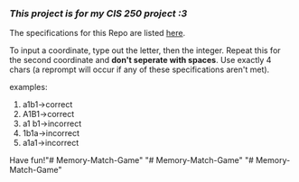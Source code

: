 ### ***This project is for my CIS 250 project :3***

The specifications for this Repo are listed [here](https://docs.google.com/document/d/1OTRU8th9h3Fdv6firMD8GJ20_GIaiDHi/edit?usp=sharing&ouid=100587205502334378828&rtpof=true&sd=true).

To input a coordinate, type out the letter, then the integer.
Repeat this for the second coordinate and **don't seperate with spaces**.
Use exactly 4 chars (a reprompt will occur if any of these specifications aren't met).

examples:
1. a1b1->correct
2. A1B1->correct
3. a1 b1->incorrect
4. 1b1a->incorrect
5. a1a1->incorrect


Have fun!"# Memory-Match-Game" 
"# Memory-Match-Game" 
"# Memory-Match-Game" 
